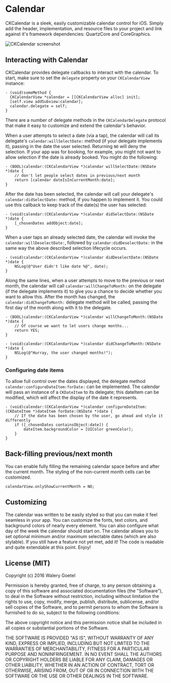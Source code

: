Calendar
==========

CKCalendar is a sleek, easily customizable calendar control for iOS. Simply add the header, implementation, and resource files to your project and link against it's framework dependencies: QuartzCore and CoreGraphics. 

![CKCalendar screenshot](http://cloud.github.com/downloads/jaykz52/CKCalendar/CKCalendar.png)


## Interacting with Calendar
CKCalendar provides delegate callbacks to interact with the calendar. To start, make sure to set the `delegate` property on your `CKCalendarView` instance:

``` objc
- (void)someMethod {
  CKCalendarView *calendar = [[CKCalendarView alloc] init];
  [self.view addSubview:calendar];
  calendar.delegate = self;
}
```

There are a number of delegate methods in the `CKCalendarDelegate` protocol that make it easy to customize and extend the calendar's behavior.

When a user attempts to select a date (via a tap), the calendar will call its delegate's `calendar:willSelectDate:` method (if your delegate implements it), passing in the date the user selected. Returning `NO` will deny the selection. If your app was for booking, for example, you might not want to allow selection if the date is already booked. You might do the following:

``` objc
- (BOOL)calendar:(CKCalendarView *)calendar willSelectDate:(NSDate *)date {
    // don't let people select dates in previous/next month
    return [calendar dateIsInCurrentMonth:date];
}
```

After the date has been selected, the calendar will call your delegate's `calendar:didSelectDate:` method, if you happen to implement it. You could use this callback to keep track of the date(s) the user has selected:

``` objc
- (void)calendar:(CKCalendarView *)calendar didSelectDate:(NSDate *)date {
    [_chosenDates addObject:date];
}
```

When a user taps an already selected date, the calendar will invoke the `calendar:willDeselectDate:`, followed by `calendar:didDeselectDate:` in the same way the above described selection lifecycle occurs.

``` objc
- (void)calendar:(CKCalendarView *)calendar didDeselectDate:(NSDate *)date {
    NSLog(@"User didn't like date %@", date);
}
```

Along the same lines, when a user attempts to move to the previous or next month, the calendar will call `calendar:willChangeToMonth:` on the delegate (if the delegate implements it) to give you a chance to decide whether you want to allow this. After the month has changed, the `calendar:didChangeToMonth:` delegate method will be called, passing the first day of the month along with it to the delegate.


``` objc
- (BOOL)calendar:(CKCalendarView *)calendar willChangeToMonth:(NSDate *)date {
    // Of course we want to let users change months...
    return YES;
}

- (void)calendar:(CKCalendarView *)calendar didChangeToMonth:(NSDate *)date {
    NSLog(@"Hurray, the user changed months!");
}
```

### Configuring date items

To allow full control over the dates displayed, the delegate method `calendar:configureDateItem:forDate:` can be implemented. The calendar will pass an instance of a `CKDateItem` to its delegate; this dateItem can be modified, which will affect the display of the date it represents.

``` objc
- (void)calendar:(CKCalendarView *)calendar configureDateItem:(CKDateItem *)dateItem forDate:(NSDate *)date {
    // If the date has been chosen by the user, go ahead and style it differently
    if ([_chosenDates containsObject:date]) {
        dateItem.backgroundColor = [UIColor greenColor];
    }
}

```

## Back-filling previous/next month
You can enable fully filling the remaining calendar space before and after the current month. The styling of the non-current month cells can be customized.
``` objc
calendarView.onlyShowCurrentMonth = NO;
```

## Customizing
The calendar was written to be easily styled so that you can make it feel seamless in your app. You can customize the fonts, text colors, and background colors of nearly every element. You can also configure what day of the week the calendar should start on. The calendar allows you to set optional minimum and/or maximum selectable dates (which are also stylable). If you still have a feature not yet met, add it! The code is readable and quite extendable at this point. Enjoy!

## License (MIT)
Copyright (c) 2016 Walery Goetel

Permission is hereby granted, free of charge, to any person obtaining a copy of this software and associated documentation files (the "Software"), to deal in the Software without restriction, including without limitation the rights to use, copy, modify, merge, publish, distribute, sublicense, and/or sell copies of the Software, and to permit persons to whom the Software is furnished to do so, subject to the following conditions:

The above copyright notice and this permission notice shall be included in all copies or substantial portions of the Software.

THE SOFTWARE IS PROVIDED "AS IS", WITHOUT WARRANTY OF ANY KIND, EXPRESS OR IMPLIED, INCLUDING BUT NOT LIMITED TO THE WARRANTIES OF MERCHANTABILITY, FITNESS FOR A PARTICULAR PURPOSE AND NONINFRINGEMENT. IN NO EVENT SHALL THE AUTHORS OR COPYRIGHT HOLDERS BE LIABLE FOR ANY CLAIM, DAMAGES OR OTHER LIABILITY, WHETHER IN AN ACTION OF CONTRACT, TORT OR OTHERWISE, ARISING FROM, OUT OF OR IN CONNECTION WITH THE SOFTWARE OR THE USE OR OTHER DEALINGS IN THE SOFTWARE.
